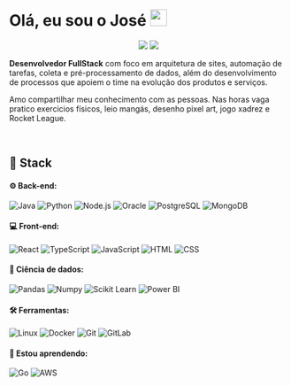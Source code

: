 # Olá, eu sou o José <img width="30" src="https://emojis.slackmojis.com/emojis/images/1593555389/9579/blob_excited.gif?1593555389" alt="party blob"/>

<p align="center">
<a href="https://www.linkedin.com/in/joserodrigs/"><img src="https://img.shields.io/badge/-Jose%20Rodrigues-0077B5?style=flat-square&logo=Linkedin&logoColor=white"/></a>
<a href="mailto:joseluisrjunior@gmail.com"><img src="https://img.shields.io/badge/-joseluisrjunior@gmail.com-D14836?style=flat-square&logo=Gmail&logoColor=white"/></a>
</p>

**Desenvolvedor FullStack** com foco em arquitetura de sites, automação de tarefas, coleta e pré-processamento de dados, além do desenvolvimento de processos que apoiem o time na evolução dos produtos e serviços.

Amo compartilhar meu conhecimento com as pessoas. Nas horas vaga pratico exercicios físicos, leio mangás, desenho pixel art, jogo xadrez e Rocket League.

<br>

## 🚀 **Stack**

 #### ⚙ Back-end:
 ![Java](https://img.shields.io/badge/Java-black?style=flat-square&logo=Java)
 ![Python](https://img.shields.io/badge/-Python-black?style=flat-square&logo=Python)
 ![Node.js](https://img.shields.io/badge/-Node.js-black?style=flat-square&logo=Node.js)
 ![Oracle](https://img.shields.io/badge/-Oracle-black?style=flat-square&logo=Oracle)
 ![PostgreSQL](https://img.shields.io/badge/-PostgreSQL-black?style=flat-square&logo=PostgreSQL)
 ![MongoDB](https://img.shields.io/badge/-MongoDB-black?style=flat-square&logo=MongoDB)
 
 #### 💻 Front-end:
 ![React](https://img.shields.io/badge/React-black?style=flat-square&logo=React)
 ![TypeScript](https://img.shields.io/badge/-TypeScript-black?style=flat-square&logo=TypeScript)
 ![JavaScript](https://img.shields.io/badge/-JavaScript-black?style=flat-square&logo=JavaScript)
 ![HTML](https://img.shields.io/badge/-HTML-black?style=flat-square&logo=HTML5)
 ![CSS](https://img.shields.io/badge/-CSS-black?style=flat-square&logo=CSS3)

 #### 🎲 Ciência de dados:
 ![Pandas](https://img.shields.io/badge/-Pandas-black?style=flat-square&logo=Pandas)
 ![Numpy](https://img.shields.io/badge/-Numpy-black?style=flat-square&logo=Numpy)
 ![Scikit Learn](https://img.shields.io/badge/-Scikit%20Learn-black?style=flat-square&logo=scikit-learn)
 ![Power BI](https://img.shields.io/badge/-Power%20BI-black?style=flat-square&logo=Power-BI)
 
 #### 🛠 Ferramentas:
 ![Linux](https://img.shields.io/badge/-Linux-black?style=flat-square&logo=Linux)
 ![Docker](https://img.shields.io/badge/-Docker-black?style=flat-square&logo=Docker)
 ![Git](https://img.shields.io/badge/-Git-black?style=flat-square&logo=Git)
 ![GitLab](https://img.shields.io/badge/-GitLab-black?style=flat-square&logo=GitLab)
 
 #### 🌱 Estou aprendendo:
 
 ![Go](https://img.shields.io/badge/Go-black?style=flat-square&logo=Go)
 ![AWS](https://img.shields.io/badge/AWS-black?style=flat-square&logo=Amazon)
 
 
 
<!--  
 ![Heroku](https://img.shields.io/badge/-Heroku-black?style=flat-square&logo=Heroku)
 ![Nginx](https://img.shields.io/badge/Nginx-black?style=flat-square&logo=Nginx)
 ![Kubernetes](https://img.shields.io/badge/Kubernetes-black?style=flat-square&logo=Kubernetes) -->
